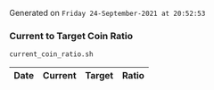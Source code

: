 Generated on `Friday 24-September-2021 at 20:52:53`

### Current to Target Coin Ratio
`current_coin_ratio.sh`

Date|Current|Target|Ratio
---|---|---|---
